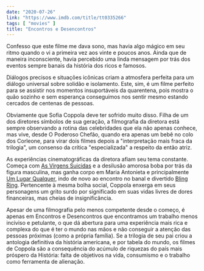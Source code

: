 ```yaml
---
date: "2020-07-26"
link: "https://www.imdb.com/title/tt0335266"
tags: [ "movies" ]
title: "Encontros e Desencontros"
---
```

Confesso que este filme me dava sono, mas havia algo mágico em seu ritmo quando o vi a primeira vez aos vinte e poucos anos. Ainda que de maneira inconsciente, havia percebido uma linda mensagem por trás dos eventos sempre banais da história dos ricos e famosos.

Diálogos precisos e situações icônicas criam a atmosfera perfeita para um diálogo universal sobre solidão e isolamento. Este, sim, é um filme perfeito para se assistir nos momentos insuportáveis da quarentena, pois mostra o quão sozinho e sem esperança conseguimos nos sentir mesmo estando cercados de centenas de pessoas.

Obviamente que Sofia Coppola deve ter sofrido muito disso. Filha de um dos diretores símbolos de sua geração, a filmografia da diretora está sempre observando a rotina das celebridades que ela não apenas conhece, mas vive, desde O Poderoso Chefão, quando era apenas um bebê no colo dos Corleone, para virar dois filmes depois a "interpretação mais fraca da trilogia", um consenso da crítica "especializada" a respeito da então atriz.

As experiências cinematográficas da diretora afiam seu tema constante. Começa com [As Virgens Suicidas] e a desilusão amorosa boba por trás da figura masculina, mas ganha corpo em Maria Antonieta e principalmente [Um Lugar Qualquer], indo de novo ao encontro no banal e divertido [Bling Ring]. Pertencente à mesma bolha social, Coppola enxerga em seus personagens um grito surdo por significado em suas vidas livres de dores financeiras, mas cheias de insignificância.

Apesar de uma filmografia pelo menos competente desde o começo, é apenas em Encontros e Desencontros que encontramos um trabalho menos inciviso e petulante, o que dá abertura para uma experiência mais rica e complexa do que é ter o mundo nas mãos e não conseguir a atenção das pessoas próximas (como a própria família). Se a trilogia de seu pai criou a antologia definitiva da história americana, e por tabela do mundo, os filmes de Coppola são a consequência do acúmulo de riquezas do país mais próspero da História: falta de objetivos na vida, consumismo e o trabalho como ferramenta de alienação.

[As Virgens Suicidas]: /as-virgens-suicidas
[Bling Ring]: /bling-ring-a-gangue-de-hollywood
[Um Lugar Qualquer]: /um-lugar-qualquer
